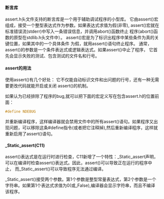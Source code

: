 #### 断言库
assert.h头文件支持的断言库是一个用于辅助调试程序的小型库。
它由assert()宏组成，接受一个整型表达式作为参数。如果表达式求值为假(非零),
assert()宏就在标准错误流(stderr)中写入一条错误信息，并调用abort()函数终止
程序(abort()函数的原型在stdlib.h头文件中）。
assert()宏是为了标识出程序中某些条件为真的关键位置，如果其中的一个具体条件
为假，就用assert()语句终止程序。
通常，assert()的参数是一个条件表达式或逻辑表达式。如果assert()中止了程序，
它首先会显示失败的测试、包含测试的文件名和行号。


#### assert的用法
使用assert()有几个好处：
它不仅能自动标识文件和出问题的行号，还有一种无需要更改代码就能开启或关闭
assert()的机制。

如果认为已经排除了程序的bug,就可以把下面的宏定义写在包含assert.h的位置前
面：
```c
#define NDEBUG
```
并重新编译程序，这样编译器就会禁用文件中的所有assert()语句。如果程序又出
现问题，可以移除这条#define指令(或者把它注释掉),然后重新编译程序，这样就
重新启用了assert()语句。


#### _Static_assert(C11)
assert()表达式是在运行时进行检查，C11新增了一个特性：_Static_assert声明，
可以在编译时检查assert()表达式。因此，assert()可以导致正在运行的程序中止，
而_Static_assert()可以导致程序无法通过编译。

_Static_assert()接受两个参数。第1个参数是整型常量表达式，第2个参数是一个
字符串。如果第1个表达式求值为0(或_False),编译器会显示字符串，而且不编译
该程序。

